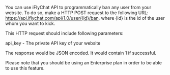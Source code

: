 You can use iFlyChat API to programmatically ban any user from your website. To do so, make a HTTP POST request to the following URL: https://api.iflychat.com/api/1.0/user/{id}/ban, where {id} is the id of the user whom you want to kick.

 

This HTTP request should include following parameters:

 

api_key - The private API key of your website   
 

The response would be JSON encoded. It would contain 1 if successful.

Please note that you should be using an Enterprise plan in order to be able to use this feature.
